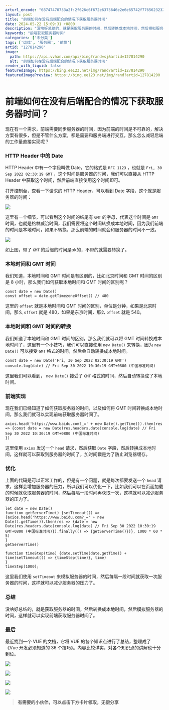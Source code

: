 ```yaml
---
arturl_encode: "68747470733a2f:2f626c6f672e6373646e2e6e65742f7765623232303530372f:61727469636c652f64657461696c732f313237383134323930"
layout: post
title: "前端如何在没有后端配合的情况下获取服务器时间"
date: 2024-05-22 15:09:31 +0800
description: "没啥好总结的，就是获取服务器的时间，然后转换成本地时间，然后模拟服务器的时间，这样就可以实现前端获取"
keywords: "前端获取服务器时间"
categories: ['未分类']
tags: ['运维', '服务器', '前端']
artid: "127814290"
image:
  path: https://api.vvhan.com/api/bing?rand=sj&artid=127814290
  alt: "前端如何在没有后端配合的情况下获取服务器时间"
render_with_liquid: false
featuredImage: https://bing.ee123.net/img/rand?artid=127814290
featuredImagePreview: https://bing.ee123.net/img/rand?artid=127814290
---
```


# 前端如何在没有后端配合的情况下获取服务器时间？

现在有一个需求，前端需要同步服务器的时间，因为前端的时间是不可靠的，解决方案有很多，但是不管什么方案，都是需要和服务端进行交互，那么怎么减轻后端的工作量直接实现呢？

### HTTP Header 中的 Date

HTTP Header 中有一个字段叫做 Date，它的格式是
`RFC 1123`
，也就是
`Fri, 30 Sep 2022 02:30:19 GMT`
，这个时间是服务器的时间，我们可以直接从 HTTP Header 中获取这个时间，然后前端直接使用这个时间即可。

打开控制台，查看一下请求的 HTTP Header，可以看到 Date 字段，这个就是服务器的时间：

![](https://i-blog.csdnimg.cn/blog_migrate/1362bb5ceb83b2bb613c343dd1f08e2a.png)

这里有一个细节，可以看到这个时间的结尾有
`GMT`
的字母，代表这个时间是
`GMT`
时间，也就是格林威治时间，我们需要将这个时间转换成本地时间，因为我们前端的时间是本地时间，如果不转换，那么前端的时间就会和服务器的时间不一致。

![](https://i-blog.csdnimg.cn/blog_migrate/931d67834f71f6ceb570fb8586368a90.png)

如上图，带了
`GMT`
的后缀的时间是ok的，不带的就需要转换了。

### 本地时间和 GMT 时间

我们知道，本地时间和 GMT 时间是有区别的，比如北京时间和 GMT 时间的区别是 8 小时，那么我们如何获取本地时间和 GMT 时间的区别呢？

```
const date = new Date()
const offset = date.getTimezoneOffset() // 480 

```

这里的
`offset`
就是本地时间和 GMT 时间的区别，单位是分钟，如果是北京时间，那么
`offset`
就是 480，如果是东京时间，那么
`offset`
就是 540。

### 本地时间和 GMT 时间的转换

我们知道了本地时间和 GMT 时间的区别，那么我们就可以将 GMT 时间转换成本地时间了，这里有一个小技巧，我们可以直接使用
`new Date()`
来转换，因为
`new Date()`
可以接受
`GMT`
格式的时间，然后会自动转换成本地时间。

```
const date = new Date('Fri, 30 Sep 2022 02:30:19 GMT')
console.log(date) // Fri Sep 30 2022 10:30:19 GMT+0800 (中国标准时间) 

```

这里我们可以看到，
`new Date()`
接受了
`GMT`
格式的时间，然后自动转换成了本地时间。

### 前端实现

现在我们已经知道了如何获取服务器的时间，以及如何将 GMT 时间转换成本地时间，那么我们就可以实现前端获取服务器时间了。

```
axios.head('https://www.baidu.com?_=' + new Date().getTime()).then(res => {const date = new Date(res.headers.date)console.log(date) // Fri Sep 30 2022 10:30:19 GMT+0800 (中国标准时间)
}) 

```

这里使用
`axios`
发送一个
`head`
请求，然后获取
`Date`
字段，然后转换成本地时间，这样就可以获取到服务器的时间了，加时间戳是为了防止浏览器缓存。

### 优化

上面的代码是可以正常工作的，但是有一个问题，就是每次都要发送一个
`head`
请求，这样会增加服务器的压力，所以我们可以优化一下，比如我们可以在页面加载的时候就获取服务器的时间，然后每隔一段时间再获取一次，这样就可以减少服务器的压力了。

```
let date = new Date()
function getServerTime() {setTimeout(() => {axios.head('https://www.baidu.com?_=' + new Date().getTime()).then(res => {date = new Date(res.headers.date)console.log(date) // Fri Sep 30 2022 10:30:19 GMT+0800 (中国标准时间)}).finally(() => {getServerTime()})}, 1000 * 60 * 5)
}
getServerTime()

function timeStep(time) {date.setTime(date.getTime() + time)setTimeout(() => {timeStep(time)}, time)
}
timeStep(1000);

```

这里我们使用
`setTimeout`
来模拟服务器的时间，然后每隔一段时间就获取一次服务器的时间，这样就可以减少服务器的压力了。

### 总结

没啥好总结的，就是获取服务器的时间，然后转换成本地时间，然后模拟服务器的时间，这样就可以实现前端获取服务器时间了。

### 最后

最近找到一个 VUE 的文档，它将 VUE 的各个知识点进行了总结，整理成了《Vue 开发必须知道的 36 个技巧》。内容比较详实，对各个知识点的讲解也十分到位。
  
![](https://i-blog.csdnimg.cn/blog_migrate/f7b7a6e535a573b965ddecfe44f6e555.jpeg#pic_center)
  
![](https://i-blog.csdnimg.cn/blog_migrate/7bb84306ea812daf388539c395953ba2.png#pic_center)
  
![](https://i-blog.csdnimg.cn/blog_migrate/73af5fe1e890bf13e7b92a4458db5413.png#pic_center)
  
![](https://i-blog.csdnimg.cn/blog_migrate/f5e692bb2e774b9be1dced5e193f0cf5.png#pic_center)

> **有需要的小伙伴，可以点击下方卡片领取，无偿分享**